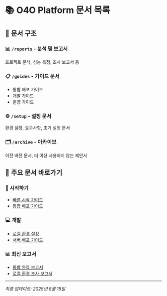 # 📚 O4O Platform 문서 목록

## 📁 문서 구조

### 📊 `/reports` - 분석 및 보고서
프로젝트 분석, 성능 측정, 조사 보고서 등

### 📋 `/guides` - 가이드 문서
- 통합 배포 가이드
- 개발 가이드
- 운영 가이드

### ⚙️ `/setup` - 설정 문서
환경 설정, 요구사항, 초기 설정 문서

### 🗂️ `/archive` - 아카이브
이전 버전 문서, 더 이상 사용하지 않는 제안서

## 🔗 주요 문서 바로가기

### 🚀 시작하기
- [빠른 시작 가이드](./QUICK_START.md)
- [통합 배포 가이드](./UNIFIED_DEPLOYMENT_GUIDE.md)

### 💻 개발
- [로컬 환경 설정](../CLAUDE.md)
- [서버 배포 가이드](./SERVER_DEPLOYMENT_GUIDE.md)

### 📊 최신 보고서
- [통합 완료 보고서](./INTEGRATION_COMPLETION_REPORT.md)
- [로컬 환경 조사 보고서](./LOCAL_ENVIRONMENT_INVESTIGATION_REPORT.md)

---
*최종 업데이트: 2025년 8월 18일*